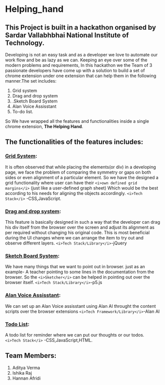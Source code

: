 # Helping_hand
## This Project is built in a hackathon organised by Sardar Vallabhbhai National Institute of Technology.

Developing is not an easy task and as a developer we love to automate our work flow and be as lazy as we can. Keeping an eye over some of the modern problems and requirements, In this hackathon we the Team of 3 passionate developers have come up with a solution to build a set of chrome extension under one extension that can help them in the following manner.The set includes:
<ol>
 <li>Grid system</li>
<li>Drag and drop system</li>
<li>.Sketch Board System</li>
<li>Alan Voice Assisstant</li>
<li>To-do list.</li>
</ol>

So We have wrapped all the features and functionalities inside a single chrome extension, <b>The Helping Hand</b>.
## The functionalities of the features includes:
### <u>Grid System</u>:
It is often observed that while placing the elements(or div) in a developing page, we face the problem of comparing the symmetry or gaps on both sides or even alignment of a particular element. So we have the designed a grid functionality where user can have their ```<i>own defined grid margins</i>``` (just like a user-defined graph sheet) Which would be the best according to his needs for aligning the objects accordingly.
       ```<i>Tech Stack</i>``` -CSS,JavaScript.
### <u>Drag and drop system</u>:
This feature is basically designed in such a way that the developer can drag his div itself from the browser over the screen and adjust its alignment as per required without changing his original code.
This is most beneficial during the UI changes where we can arrange the item to try out and observe different layers.
```<i>Tech Stack/Library</i>```-jQuery
### <u>Sketch Board System</u>:
 We have many things that we want to point out in browser. just as an example- A teacher pointing to some lines in the documentation from the browser. So the ```<i>Sketcher</i>``` can be helped in pointing out over the browser itself.
 ```<i>Tech Stack/Library</i>```-p5.js
### <u>Alan Voice Assisstant</u>:
We can set up an Alan Voice assisstant using Alan AI throught the content scripts over the browser extensions
```<i>Tech Framework/Library</i>```-Alan AI
### <u>Todo List</u>:
A todo list for reminder where we can put our thoughts or our todos.
```<i>Tech Stack</i>``` -CSS,JavaScript,HTML.

## Team Members:
  <ol>
  <li>Aditya Verma</li>
  <li>Ishika Raj</li>
 <li> Hannan Afridi</li>
  </ol>